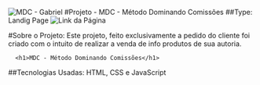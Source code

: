 ![MDC - Gabriel](https://github.com/RafaGui/PROJETO_MDC_GABRIEL/assets/75204221/cf82dba4-4b1d-4787-ba6d-599f8038a75c)
#Projeto - MDC - Método Dominando Comissões
##Type: Landig Page
![Link da Página](https://rafagui.github.io/PROJETO_MDC_GABRIEL/)

#Sobre o Projeto:
Este projeto, feito exclusivamente a pedido do cliente foi criado com o intuito de realizar a venda de info produtos de sua autoria.
```bash(html)
  <h1>MDC - Método Dominando Comissões</h1>
```
##Tecnologias Usadas:
HTML, CSS e JavaScript
